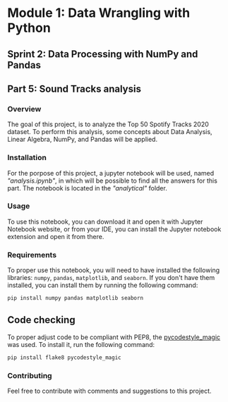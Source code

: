 # Module 1: Data Wrangling with Python

## Sprint 2: Data Processing with NumPy and Pandas

## Part 5: Sound Tracks analysis

### Overview

The goal of this project, is to analyze the Top 50 Spotify Tracks 2020 dataset. To perform this analysis, some concepts about Data Analysis, Linear Algebra, NumPy, and Pandas will be applied.

### Installation

For the porpose of this project, a jupyter notebook will be used, named _"analysis.ipynb"_, in which will be possible to find all the answers for this part. The notebook is located in the _"analytical"_ folder.

### Usage

To use this notebook, you can download it and open it with Jupyter Notebook website, or from your IDE, you can install the Jupyter notebook extension and open it from there.

### Requirements

To proper use this notebook, you will need to have installed the following libraries: `numpy`, `pandas`, `matplotlib`, and `seaborn`. If you don't have them installed, you can install them by running the following command:

```bash
pip install numpy pandas matplotlib seaborn
```

## Code checking

To proper adjust code to be compliant with PEP8, the [pycodestyle_magic](https://github.com/mattijn/pycodestyle_magic?tab=readme-ov-file) was used. To install it, run the following command:

```bash
pip install flake8 pycodestyle_magic
```

### Contributing

Feel free to contribute with comments and suggestions to this project.
